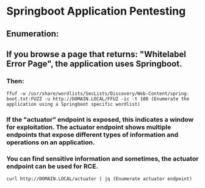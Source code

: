 # Springboot Application Pentesting

## Enumeration:

## If you browse a page that returns: "Whitelabel Error Page", the application uses Springboot.

### Then:

    ffuf -w /usr/share/wordlists/SecLists/Discovery/Web-Content/spring-boot.txt:FUZZ -u http://DOMAIN.LOCAL/FFUZ -ic -t 100 (Enumerate the application using a Springboot specific wordlist)

### If the "actuator" endpoint is exposed, this indicates a window for exploitation. The actuator endpoint shows multiple endpoints that expose different types of information and operations on an application.

### You can find sensitive information and sometimes, the actuator endpoint can be used for RCE.

    curl http://DOMAIN.LOCAL/actuator | jq (Enumerate actuator endpoint)
